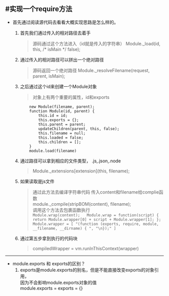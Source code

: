 #实现一个require方法
---
+ 首先通过阅读源代码去看看大概实现思路是怎么样的。
    1. 首先我们通过传入的相对路径去着手
        > 源码通过这个方法进入（id就是传入的字符串） Module._load(id, this, /* isMain */ false);
    
    2. 通过传入的相对路径可以拼出一个绝对路径
        > 源码返回一个绝对路径 Module._resolveFilename(request, parent, isMain);
        

    3. 之后通过这个id来创建一个Module对象
        > 对象上有两个重要的属性，id和exports 
        ```
            new Module(filename, parent);
            function Module(id, parent) {
                this.id = id;
                this.exports = {};
                this.parent = parent;
                updateChildren(parent, this, false);
                this.filename = null;
                this.loaded = false;
                this.children = [];
            }
            module.load(filename)
        ```
    4. 通过路径可以拿到相应的文件类型， .js,.json,.node
        > Module._extensions[extension](this, filename);
    
    5. 如果读取是js文件
        > 通过此方法去编译字符串代码
            传入content和filename给complie函数  
            module._compile(stripBOM(content), filename);  
            调用这个方法去包裹函数执行<br />
            ```
            Module.wrap(content);  
            Module.wrap = function(script) {
                return Module.wrapper[0] + script + Module.wrapper[1];
            };  
            Module.wrapper = [
                "(function (exports, require, module, __filename, __dirname) { ",
                "\n});"
            ]
            ```
    6. 通过第五步拿到执行的代码块
        > compiledWrapper = vm.runInThisContext(wrapper)
---
+ module.exports 和 exports的区别？
    1. exports是module.exports的别名，但是不能直接改变exports的对象引用，  
    因为不会影响module.exports对象的值  
    module.exports = exports = {}